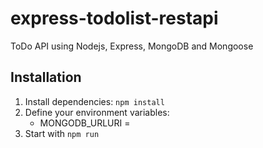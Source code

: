 # express-todolist-restapi
ToDo API using Nodejs, Express, MongoDB and Mongoose 

## Installation
1. Install dependencies: `npm install`
2. Define your environment variables: 
    - MONGODB_URLURI = 
3. Start with `npm run`
